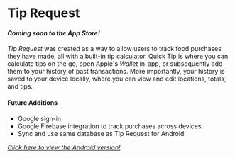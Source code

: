 # Tip Request

#### _Coming soon to the App Store!_

_Tip Request_ was created as a way to allow users to track food purchases they have made, all with a built-in tip calculator. Quick Tip is where you can calculate tips on the go, open Apple's _Wallet_ in-app, or subsequently add them to your history of past transactions. More importantly, your history is saved to your device locally, where you can view and edit locations, totals, and tips.

#### Future Additions

* Google sign-in
* Google Firebase integration to track purchases across devices
* Sync and use same database as Tip Request for Android

[_Click here to view the Android version!_](https://github.com/barros/tip-request-android)
